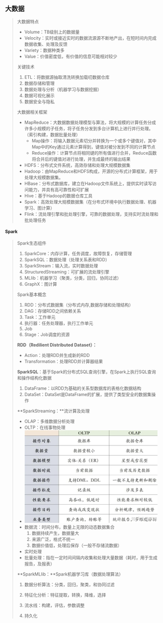 ## 大数据

> 大数据特点
>
> - Volume：TB级别上的数据量
> - Velocity：实时或接近实时的数据流源源不断地产出，在短时间内完成数据收集、处理及反馈
> - Variety：数据种类多
> - Value：价值密度低，有价值的信息可能相对较少
>
> 关键技术
>
> 1. ETL：将数据源抽取清洗转换加载叨数据仓库
> 2. 数据存储和管理
> 3. 数据处理与分析（机器学习与数据挖掘）
> 4. 数据可视化展示
> 5. 数据安全与隐私
>
> 大数据相关框架
>
> - MapReduce：大数据数据处理模型与算法，将大规模的计算任务分成许多小规模的子任务，将子任务分发到多台计算机上进行并行处理。（索引构建，数据批量处理）
>   - Map操作：将输入数据元素切分并转换为一个或多个键值对，其中Map中的Key通过元素计算得到，键值对被分发到不同的计算节点
>   - Reduce操作：计算节点将相同键的所有值进行合并，Reduce函数将合并后的键值对进行处理，并生成最终的输出结果
> - HDFS：分布式文件系统，高效存储和处理大规模数据集
> - Hadoop：由MapReduce和HDFS构成，开源的分布式计算框架，用于处理大规模数据集。
> - HBase：分布式数据库，建立在Hadoop文件系统上，提供实时读写访问能力，并具有高可靠性和可扩展
> - Hive：基于Hadoop的数据仓库工具
> - Spark：高效处理大规模数据集（在分布式环境中执行数据处理、机器学习、图计算）
> - Flink：流处理引擎和批处理引擎，可靠的数据处理，支持实时流处理和批处理任务

#### Spark

> Spark生态组件
>
> 1. SparkCore：内存计算，任务调度，故障恢复，存储管理
> 2. SparkSQL：数据处理（处理关系表和RDD）
> 3. SparkStream：输入流，实时数据处理
> 4. StructuredStreaming：可扩展的流处理引擎
> 5. MLlib：机器学习（聚类，分类，回归，协同过滤）
> 6. GraphX：图计算
>
> Spark基本概念
>
> 1. RDD：分布式数据集（分布式内存,数据存储和处理结构）
> 2. DAG：存储RDD之间依赖关系
> 3. Task：工作单元
> 4. 执行器：任务处理器，执行工作单元
> 5. Job
> 6. Stage：Job调度的资源
>
> **RDD（Redilient Distributed Dataset）：**
>
> - Action：处理RDD并生成新的RDD
> - Transformation：处理RDD并计算器结果
>
> **SparkSQL**：基于Spark的分布式SQL查询引擎，在Spark上执行SQL查询和操作结构化数据
>
> 1. DataFrame：以RDD为基础的关系型数据库的表格化数据结构
> 2. DataSet：DataSet是DataFrame的扩展，提供了类型安全的数据集操作
>
> 
>
> **SparkStreaming：**流计算及处理
>
> - OLAP：多维数据分析处理
> - OLTP：在线事物处理
> - <img src="./assets/image-20240323211242289.png" alt="image-20240323211242289" style="zoom:50%;" /> 
> - 数据流：时间分布，数量上无限的动态数据集合
>   1. 数据持续产生，数据量大
>   2. 来源广泛，格式不统一
>   3. 数据价值低，处理后保存（一般不存储流数据）
> - 实时处理
> - 批量处理：指在一定时间间隔内收集和处理大量数据（耗时，用于生成报告，及报表）
>
> **SparkMLIib：**Spark机器学习库（数据处理算法）
>
> 1. 数据分析算法：分类，回归，聚类，和协同过滤
>
> 2. 特征化分析：特征提取，转换，降维，选择
>
> 3. 流水线：构建，评估，参数调整
>
> 4. 持久化
>
>    
>
> 